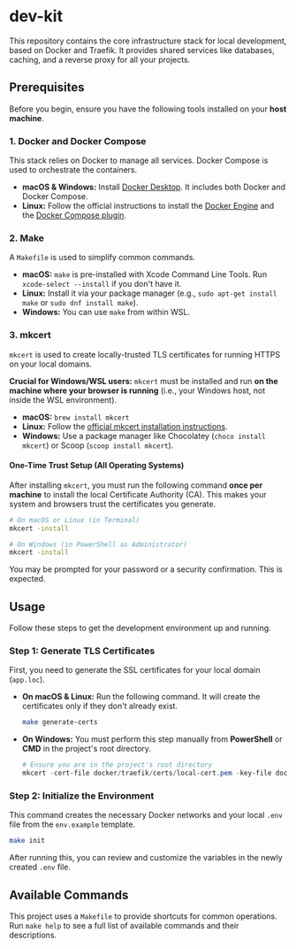 # dev-kit

This repository contains the core infrastructure stack for local development, based on Docker and Traefik. It provides shared services like databases, caching, and a reverse proxy for all your projects.

## Prerequisites

Before you begin, ensure you have the following tools installed on your **host machine**.

### 1. Docker and Docker Compose
This stack relies on Docker to manage all services. Docker Compose is used to orchestrate the containers.

-   **macOS & Windows:** Install [Docker Desktop](https://www.docker.com/products/docker-desktop/). It includes both Docker and Docker Compose.
-   **Linux:** Follow the official instructions to install the [Docker Engine](https://docs.docker.com/engine/install/) and the [Docker Compose plugin](https://docs.docker.com/compose/install/).

### 2. Make
A `Makefile` is used to simplify common commands.

-   **macOS:** `make` is pre-installed with Xcode Command Line Tools. Run `xcode-select --install` if you don't have it.
-   **Linux:** Install it via your package manager (e.g., `sudo apt-get install make` or `sudo dnf install make`).
-   **Windows:** You can use `make` from within WSL.

### 3. mkcert
`mkcert` is used to create locally-trusted TLS certificates for running HTTPS on your local domains.

**Crucial for Windows/WSL users:** `mkcert` must be installed and run **on the machine where your browser is running** (i.e., your Windows host, not inside the WSL environment).

-   **macOS:** `brew install mkcert`
-   **Linux:** Follow the [official mkcert installation instructions](https://github.com/FiloSottile/mkcert#installation).
-   **Windows:** Use a package manager like Chocolatey (`choco install mkcert`) or Scoop (`scoop install mkcert`).

#### One-Time Trust Setup (All Operating Systems)
After installing `mkcert`, you must run the following command **once per machine** to install the local Certificate Authority (CA). This makes your system and browsers trust the certificates you generate.

```bash
# On macOS or Linux (in Terminal)
mkcert -install

# On Windows (in PowerShell as Administrator)
mkcert -install
```
You may be prompted for your password or a security confirmation. This is expected.

## Usage

Follow these steps to get the development environment up and running.

### Step 1: Generate TLS Certificates
First, you need to generate the SSL certificates for your local domain (`app.loc`).

-   **On macOS & Linux:**
    Run the following command. It will create the certificates only if they don't already exist.
    ```bash
    make generate-certs
    ```

-   **On Windows:**
    You must perform this step manually from **PowerShell** or **CMD** in the project's root directory.
    ```powershell
    # Ensure you are in the project's root directory
    mkcert -cert-file docker/traefik/certs/local-cert.pem -key-file docker/traefik/certs/local-key.pem "app.loc" "*.app.loc"
    ```

### Step 2: Initialize the Environment
This command creates the necessary Docker networks and your local `.env` file from the `env.example` template.

```bash
make init
```
After running this, you can review and customize the variables in the newly created `.env` file.

## Available Commands

This project uses a `Makefile` to provide shortcuts for common operations. Run `make help` to see a full list of available commands and their descriptions.